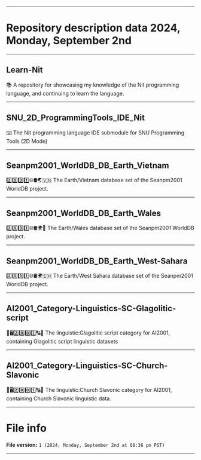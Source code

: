 
***

# Repository description data 2024, Monday, September 2nd

---

## Learn-Nit

📚️ A repository for showcasing my knowledge of the Nit programming language, and continuing to learn the language. 

---

## SNU_2D_ProgrammingTools_IDE_Nit

⌨️ The Nit programming language IDE submodule for SNU Programming Tools (2D Mode)

---

## Seanpm2001_WorldDB_DB_Earth_Vietnam

2️⃣️0️⃣️0️⃣️1️⃣️🌐️🛢️🌏️🇻🇳️ The Earth/Vietnam database set of the Seanpm2001 WorldDB project.

---

## Seanpm2001_WorldDB_DB_Earth_Wales

2️⃣️0️⃣️0️⃣️1️⃣️🌐️🛢️🌍️🏴󠁧󠁢󠁷󠁬󠁳󠁿 The Earth/Wales database set of the Seanpm2001 WorldDB project.

---

## Seanpm2001_WorldDB_DB_Earth_West-Sahara

2️⃣️0️⃣️0️⃣️1️⃣️🌐️🛢️🌍️🇪🇭️ The Earth/West Sahara database set of the Seanpm2001 WorldDB project.

---

## AI2001_Category-Linguistics-SC-Glagolitic-script

🧠️🖥️2️⃣️0️⃣️0️⃣️1️⃣️🔠️🔢️ The linguistic:Glagolitic script category for AI2001, containing Glagolitic script linguistic datasets

---

## AI2001_Category-Linguistics-SC-Church-Slavonic

🧠️🖥️2️⃣️0️⃣️0️⃣️1️⃣️🔠️🔢️ The linguistic:Church Slavonic category for AI2001, containing Church Slavonic linguistic data. 

***

# File info

**File version:** `1 (2024, Monday, September 2nd at 08:36 pm PST)`

***

